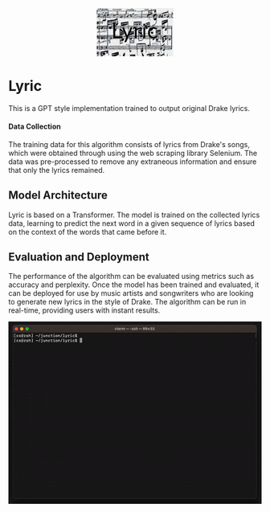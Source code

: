 <p align="center">
    <img src="./assets/head2.jpeg" width="30%">
</p>

# Lyric
This is a GPT style implementation trained to output original Drake lyrics.                                          

#### Data Collection
The training data for this algorithm consists of lyrics from Drake's songs, which were obtained through using the web scraping library Selenium. The data was pre-processed to remove any extraneous information and ensure that only the lyrics remained.

## Model Architecture
Lyric is based on a Transformer. The model is trained on the collected lyrics data, learning to predict the next word in a given sequence of lyrics based on the context of the words that came before it.

## Evaluation and Deployment
The performance of the algorithm can be evaluated using metrics such as accuracy and perplexity. Once the model has been trained and evaluated, it can be deployed for use by music artists and songwriters who are looking to generate new lyrics in the style of Drake. The algorithm can be run in real-time, providing users with instant results.

![Lyric Demo](./assets/demo.gif)
